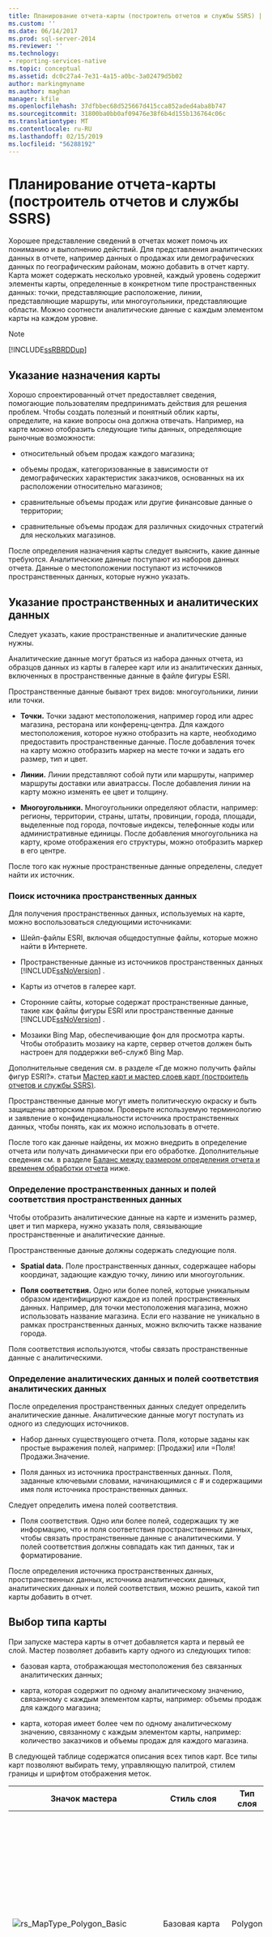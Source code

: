 ```yaml
---
title: Планирование отчета-карты (построитель отчетов и службы SSRS) | Документы Майкрософт
ms.custom: ''
ms.date: 06/14/2017
ms.prod: sql-server-2014
ms.reviewer: ''
ms.technology:
- reporting-services-native
ms.topic: conceptual
ms.assetid: dc0c27a4-7e31-4a15-a0bc-3a02479d5b02
author: markingmyname
ms.author: maghan
manager: kfile
ms.openlocfilehash: 37dfbbec68d525667d415cca852aded4aba8b747
ms.sourcegitcommit: 31800ba0bb0af09476e38f6b4d155b136764c06c
ms.translationtype: MT
ms.contentlocale: ru-RU
ms.lasthandoff: 02/15/2019
ms.locfileid: "56288192"
---
```

# <a name="plan-a-map-report-report-builder-and-ssrs"></a>Планирование отчета-карты (построитель отчетов и службы SSRS)
  Хорошее представление сведений в отчетах может помочь их пониманию и выполнению действий. Для представления аналитических данных в отчете, например данных о продажах или демографических данных по географическим районам, можно добавить в отчет карту. Карта может содержать несколько уровней, каждый уровень содержит элементы карты, определенные в конкретном типе пространственных данных: точки, представляющие расположение, линии, представляющие маршруты, или многоугольники, представляющие области. Можно соотнести аналитические данные с каждым элементом карты на каждом уровне.  
  
> [!NOTE]  
>  [!INCLUDE[ssRBRDDup](../../includes/ssrbrddup-md.md)]  
  
##  <a name="MapPurpose"></a> Указание назначения карты  
 Хорошо спроектированный отчет предоставляет сведения, помогающие пользователям предпринимать действия для решения проблем. Чтобы создать полезный и понятный облик карты, определите, на какие вопросы она должна отвечать. Например, на карте можно отобразить следующие типы данных, определяющие рыночные возможности:  
  
-   относительный объем продаж каждого магазина;  
  
-   объемы продаж, категоризованные в зависимости от демографических характеристик заказчиков, основанных на их расположении относительно магазинов;  
  
-   сравнительные объемы продаж или другие финансовые данные о территории;  
  
-   сравнительные объемы продаж для различных скидочных стратегий для нескольких магазинов.  
  
 После определения назначения карты следует выяснить, какие данные требуются. Аналитические данные поступают из наборов данных отчета. Данные о местоположении поступают из источников пространственных данных, которые нужно указать.  
  
 
  
##  <a name="Data"></a> Указание пространственных и аналитических данных  
 Следует указать, какие пространственные и аналитические данные нужны.  
  
 Аналитические данные могут браться из набора данных отчета, из образцов данных из карты в галерее карт или из аналитических данных, включенных в пространственные данные в файле фигуры ESRI.  
  
 Пространственные данные бывают трех видов: многоугольники, линии или точки.  
  
-   **Точки.** Точки задают местоположения, например город или адрес магазина, ресторана или конференц-центра. Для каждого местоположения, которое нужно отобразить на карте, необходимо предоставить пространственные данные. После добавления точек на карту можно отобразить маркер на месте точки и задать его размер, тип и цвет.  
  
-   **Линии.** Линии представляют собой пути или маршруты, например маршруты доставки или авиатрассы. После добавления линии на карту можно изменять ее цвет и толщину.  
  
-   **Многоугольники.** Многоугольники определяют области, например: регионы, территории, страны, штаты, провинции, города, площади, выделенные под города, почтовые индексы, телефонные коды или административные единицы. После добавления многоугольника на карту, кроме отображения его структуры, можно отобразить маркер в его центре.  
  
 После того как нужные пространственные данные определены, следует найти их источник.  
  
### <a name="find-a-source-for-spatial-data"></a>Поиск источника пространственных данных  
 Для получения пространственных данных, используемых на карте, можно воспользоваться следующими источниками:  
  
-   Шейп-файлы ESRI, включая общедоступные файлы, которые можно найти в Интернете.  
  
-   Пространственные данные из источников пространственных данных [!INCLUDE[ssNoVersion](../../../includes/ssnoversion-md.md)] .  
  
-   Карты из отчетов в галерее карт.  
  
-   Сторонние сайты, которые содержат пространственные данные, такие как файлы фигуры ESRI или пространственные данные [!INCLUDE[ssNoVersion](../../../includes/ssnoversion-md.md)] .  
  
-   Мозаики Bing Map, обеспечивающие фон для просмотра карты. Чтобы отобразить мозаику на карте, сервер отчетов должен быть настроен для поддержки веб-служб Bing Map.  
  
 Дополнительные сведения см. в разделе «Где можно получить файлы фигур ESRI?». статьи [Мастер карт и мастер слоев карт (построитель отчетов и службы SSRS)](map-wizard-and-map-layer-wizard-report-builder-and-ssrs.md).  
  
 Пространственные данные могут иметь политическую окраску и быть защищены авторским правом. Проверьте используемую терминологию и заявление о конфиденциальности источника пространственных данных, чтобы понять, как их можно использовать в отчете.  
  
 После того как данные найдены, их можно внедрить в определение отчета или получать динамически при его обработке. Дополнительные сведения см. в разделе [Баланс между размером определения отчета и временем обработки отчета](#Embedding) ниже.  
  
### <a name="determine-the-spatial-data-and-the-spatial-data-match-fields"></a>Определение пространственных данных и полей соответствия пространственных данных  
 Чтобы отобразить аналитические данные на карте и изменить размер, цвет и тип маркера, нужно указать поля, связывающие пространственные и аналитические данные.  
  
 Пространственные данные должны содержать следующие поля.  
  
-   **Spatial data.** Поле пространственных данных, содержащее наборы координат, задающие каждую точку, линию или многоугольник.  
  
-   **Поля соответствия.** Одно или более полей, которые уникальным образом идентифицируют каждое из полей пространственных данных. Например, для точки местоположения магазина, можно использовать название магазина. Если его название не уникально в рамках пространственных данных, можно включить также название города.  
  
 Поля соответствия используются, чтобы связать пространственные данные с аналитическими.  
  
### <a name="determine-the-analytical-data-and-the-analytical-data-match-fields"></a>Определение аналитических данных и полей соответствия аналитических данных  
 После определения пространственных данных следует определить аналитические данные. Аналитические данные могут поступать из одного из следующих источников.  
  
-   Набор данных существующего отчета. Поля, которые заданы как простые выражения полей, например: [Продажи] или =Поля!Продажи.Значение.  
  
-   Поля данных из источника пространственных данных. Поля, заданные ключевыми словами, начинающимися с # и содержащими имя поля источника пространственных данных.  
  
 Следует определить имена полей соответствия.  
  
-   Поля соответствия. Одно или более полей, содержащих ту же информацию, что и поля соответствия пространственных данных, чтобы связать пространственные данные с аналитическими. У полей соответствия должны совпадать как тип данных, так и форматирование.  
  
 После определения источника пространственных данных, пространственных данных, источника аналитических данных, аналитических данных и полей соответствия, можно решить, какой тип карты добавить в отчет.  
  

  
##  <a name="MapType"></a> Выбор типа карты  
 При запуске мастера карты в отчет добавляется карта и первый ее слой. Мастер позволяет добавить карту одного из следующих типов:  
  
-   базовая карта, отображающая местоположения без связанных аналитических данных;  
  
-   карта, которая содержит по одному аналитическому значению, связанному с каждым элементом карты, например: объемы продаж для каждого магазина;  
  
-   карта, которая имеет более чем по одному аналитическому значению, связанному с каждым элементом карты, например: количество заказчиков и объемы продаж для каждого магазина.  
  
 В следующей таблице содержатся описания всех типов карт. Все типы карт позволяют выбирать тему, управляющую палитрой, стилем границы и шрифтом отображения меток.  
  
|Значок мастера|Стиль слоя|Тип слоя|Описание и параметры|  
|-----------------|-----------------|----------------|-----------------------------|  
|![rs_MapType_Polygon_Basic](../media/rs-maptype-polygon-basic.gif "rs_MapType_Polygon_Basic")|Базовая карта|Polygon|Карта, содержащая только области, например территории продаж.<br /><br /> Параметры: задается цвет с помощью палитры или отдельного цвета. Палитра — это стандартный набор цветов. Если использованы все цвета палитры, начинают использоваться оттенки цветов.|  
|![rs_MapType_Polygon_ColorAnalytical](../media/rs-maptype-polygon-coloranalytical.gif "rs_MapType_Polygon_ColorAnalytical")|Цветная аналитическая карта|Polygon|Карта, которая отображает аналитические данные путем изменения цвета, например данные о продажах по области.|  
|![rs_MapType_Polygon_Bubble](../media/rs-maptype-polygon-bubble.gif "rs_MapType_Polygon_Bubble")|Пузырьковая карта|Polygon|Карта, которая отображает аналитические данные путем изменения размера пузырьков в центре областей, например данные о продажах по области.<br /><br /> Параметры: изменяется цвет областей в зависимости от второго аналитического поля, и задаются цветовые правила.|  
|![rs_MapType_Line_Basic](../media/rs-maptype-line-basic.gif "rs_MapType_Line_Basic")|Базовая карта линий|Линия|Карта, отображающая только линии, например маршруты доставки.<br /><br /> Параметры: задается цвет с помощью палитры или отдельного цвета.|  
|![rs_MapType_Line_Analytical](../media/rs-maptype-line-analytical.gif "rs_MapType_Line_Analytical")|Аналитическая карта линий|Линия|Карта, на которой изменяются цвет и толщина линий, например количество доставленных пакетов и метрика своевременности для маршрута.<br /><br /> Параметры: изменяется толщина линии в зависимости от одного аналитического поля, ее цвет — в зависимости от другого, и задаются цветовые правила.|  
|![rs_MapType_Marker_Basic](../media/rs-maptype-marker-basic.gif "rs_MapType_Marker_Basic")|Базовая карта с отметками|Точка|Карта, отображающая маркер для каждого местоположения, например города.<br /><br /> Параметры: изменяется цвет согласно палитре или используется отдельный цвет и изменяется стиль маркера.|  
|![rs_MapType_Marker_Bubble](../media/rs-maptype-marker-bubble.gif "rs_MapType_Marker_Bubble")|Пузырьковая карта с отметками|Точка|Карта, отображающая пузырек для каждого местоположения, причем размер пузырька зависит от аналитического поля данных, например данных о продажах по городу.<br /><br /> Параметры: изменяется цвет пузырьков в зависимости от второго аналитического поля, и задаются цветовые правила.|  
|![rs_MapType_Marker_Analytical](../media/rs-maptype-marker-analytical.gif "rs_MapType_Marker_Analytical")|Аналитическая карта с отметками|Точка|Карта, отображающая маркер для каждого местоположения, причем его цвет, размер и тип зависят от аналитических данных, например наиболее продаваемых продуктов, диапазона прибылей и скидочной политики.<br /><br /> Параметры: изменяется тип маркера в зависимости от одного аналитического поля, размер маркера — в зависимости от другого, цвет маркера — в зависимости от третьего аналитического поля, и задаются цветовые правила.|  
  
 После добавления карты с помощью мастера карт можно создать дополнительные уровни или изменить параметры для уровней с помощью мастера уровней карты. Дополнительные сведения о мастере см. в разделе [Мастер карт и мастер слоев карт (построитель отчетов и службы SSRS)](map-wizard-and-map-layer-wizard-report-builder-and-ssrs.md).  
  
 Можно настроить отображение или параметры данных для каждого слоя в отдельности. Дополнительные сведения о настройке карты после запуска мастера см. в разделе [Настройка данных и отображения карты или слоя карты &#40;построитель отчетов и службы SSRS&#41;](customize-the-data-and-display-of-a-map-or-map-layer-report-builder-and-ssrs.md).  
  
 
  
##  <a name="Legend"></a> Планирование условных обозначений  
 Чтобы помочь пользователям интерпретировать карту, можно добавить разнообразные условные обозначения, цветовую шкалу и шкалу расстояний. При конструировании карты спланируйте, где должны отображаться условные обозначения. Можно задать следующие сведения для всех условных обозначений.  
  
-   **Расположение условных обозначений.** Например, условные обозначения могут располагаться внутри или вне области просмотра, а также в 12 дискретных местоположениях относительно области просмотра.  
  
-   **Стили условных обозначений**. Например, можно указать стиль шрифта, стиль границы, линию разделителя и свойства заливки.  
  
-   **Заголовок условных обозначений.** Например, можно задать текст заголовка, и, независимо от этого, задать, отображать ли заголовок условных обозначений или цветовой шкалы.  
  
-   **Макет условных обозначений карты.** Например, условные обозначения карты могут отображаться в высоких или в широких таблицах.  
  
 Содержимое условных обозначений создается автоматически во время обработки отчета на основании параметров правил, заданных для каждого слоя.  
  
 По умолчанию результаты применения всех правил для всех слоев отображаются в первых условных обозначениях. Можно создать несколько условных обозначений, а затем для каждого правила назначить те из них, которые следует использовать для отображения результатов.  
  
 Дополнительные сведения см. в разделах [Изменение параметров отображения многоугольников, линий и точек с помощью правил и аналитических данных (построитель отчетов и службы SSRS)](vary-polygon-line-and-point-display-by-rules-and-analytical-data.md) и [Изменение условных обозначений карты, цветовой шкалы и связанных правил (построитель отчетов и службы SSRS)](change-map-legends-color-scale-and-associated-rules-report-builder-and-ssrs.md).  
  

  
##  <a name="Embedding"></a> Баланс между размером определения отчета и временем обработки отчета  
 Чтобы сконструировать хороший отчет с картами, следует сбалансировать параметры, управляющие производительностью отчета и размером определения отчета. Элементы карты, основанные на пространственных данных или мозаиках Bing map, могут быть статическими и внедренными в определение отчета или динамическими и создаваться каждый раз при обработке отчета. Рекомендуется оценить издержки, связанные со статическим или динамическим доступом к данным карты и найти баланс, удовлетворительно работающий при всех обстоятельствах. При принятии решения учитывайте следующие данные.  
  
-   Внедренные элементы карты могут значительно увеличить размер определения отчета, но сокращают время, необходимое для отображения карты в отчете. Сервер отчетов может иметь ограничения по размеру, которые нужно учитывать.  
  
-   Определение отчета задает ограничения на число точек пространственных данных, которые могут быть обработаны, и отдельное значение, которое задает количество элементов карты, которое можно включить в определение отчета.  
  
-   Динамические элементы карты сокращают размер определения отчета, но удлиняют время, необходимое для обработки и подготовки карты к просмотру.  
  
-   Если источник пространственных данных расположен на локальном компьютере, элементы карты всегда внедряются в определение отчета. Это включает пространственные данные из галереи карт и локальные файлы фигур ESRI.  
  
 Чтобы использовать динамические пространственные данные, следует расположить источник пространственных данных на сервере отчетов. Если отчет конструируется в среде [!INCLUDE[ssBIDevStudioFull](../../includes/ssbidevstudiofull-md.md)], источники пространственных данных могут быть добавлены в проект и опубликованы на сервере отчетов вместе с определением отчета. Если же для создания отчета используется построитель отчетов, следует сперва передать пространственные данные на сервер отчетов, а затем в мастере или в свойствах слоя указать источник пространственных данных для слоя карты.  
  

  
## <a name="see-also"></a>См. также  
 [Настройка данных и отображения карты или слоя карты (построитель отчетов и службы SSRS)](customize-the-data-and-display-of-a-map-or-map-layer-report-builder-and-ssrs.md)   
 [Учебник. Отчет-карта &#40;построитель отчетов&#41;](../tutorial-map-report-report-builder.md)   
 [Карты (построитель отчетов и службы SSRS)](maps-report-builder-and-ssrs.md)   
 [Устранение неполадок в отчетах: Отчеты-карты &#40;построитель отчетов и службы SSRS&#41;](troubleshoot-reports-map-reports-report-builder-and-ssrs.md)  
  
  

